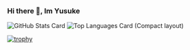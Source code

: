 ### Hi there 👋, Im Yusuke


<!-- ![graph](https://github-profile-summary-cards.vercel.app/api/cards/profile-details?username=kawanishi2023&theme=graywhite) -->
![GitHub Stats Card](https://github-readme-stats.vercel.app/api?username=kawanishi2023&show_icons=true&theme=graywhite&line_height=20)
![Top Languages Card (Compact layout)](https://github-readme-stats.vercel.app/api/top-langs/?username=kawanishi2023&layout=compact&theme=graywhite)


[![trophy](https://github-profile-trophy.vercel.app/?username=kawanishi2023&theme=flat&column=7)](https://github.com/ryo-ma/github-profile-trophy)

<!--
**kawanishi2023/kawanishi2023** is a ✨ _special_ ✨ repository because its `README.md` (this file) appears on your GitHub profile.

Here are some ideas to get you started:

- 🔭 I’m currently working on ...
- 🌱 I’m currently learning ...
- 👯 I’m looking to collaborate on ...
- 🤔 I’m looking for help with ...
- 💬 Ask me about ...
- 📫 How to reach me: ...
- 😄 Pronouns: ...
- ⚡ Fun fact: ...
-->
